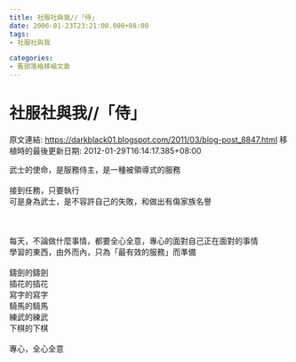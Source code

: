 ```yaml
---
title: 社服社與我//「侍」
date: 2006-01-23T23:21:00.000+08:00
tags: 
- 社服社與我

categories:
- 舊部落格移植文章
---
```


# 社服社與我//「侍」

原文連結: https://darkblack01.blogspot.com/2011/03/blog-post_8847.html
移植時的最後更新日期: 2012-01-29T16:14:17.385+08:00

武士的使命，是服務侍主，是一種被領導式的服務<br /><br />接到任務，只要執行<br />可是身為武士，是不容許自己的失敗，和做出有傷家族名譽<br /><br /><a name='more'></a><br /><br />每天，不論做什麼事情，都要全心全意，專心的面對自己正在面對的事情<br />學習的東西，由外而內，只為「最有效的服務」而準備<br /><br />鑄劍的鑄劍<br />插花的插花<br />寫字的寫字<br />騎馬的騎馬<br />練武的練武<br />下棋的下棋<br /><br />專心，全心全意
